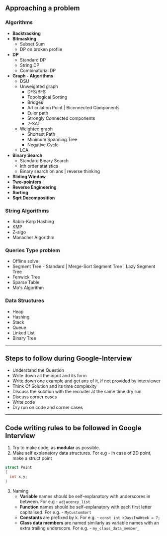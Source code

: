 ## Approaching a problem 

### Algorithms

* **Backtracking**
* **Bitmasking**
  * Subset Sum 
  * DP on broken profile
* **DP**
  * Standard DP
  * String DP
  * Combinatorial DP
* **Graph - Algorithms**
  * DSU 
  * Unweighted graph
    * DFS/BFS
    * Topological Sorting 
    * Bridges
    * Articulation Point | Biconnected Components
    * Euler path
    * Strongly Connected components
    * 2-SAT
  * Weighted graph
    * Shortest Path
    * Minimum Spanning Tree
    * Negative Cycle
  * LCA
* **Binary Search**
  * Standard Binary Search
  * kth order statistics
  * Binary search on ans | reverse thinking
* **Sliding Window**
* **Two-pointers**
* **Reverse Engineering**
* **Sorting**
* **Sqrt Decomposition**


### String Algorithms
* Rabin-Karp Hashing
* KMP
* Z-algo
* Manacher Algorithm

### Queries Type problem
* Offline solve
* Segment Tree - Standard | Merge-Sort Segment Tree | Lazy Segment Tree
* Fenwick Tree
* Sparse Table
* Mo's Algorithm

### Data Structures
* Heap
* Hashing
* Stack
* Queue
* Linked List
* Binary Tree

---

## Steps to follow during Google-Interview

* Understand the Question
* Write down all the input and its form
* Write down one example and get ans of it, if not provided by interviewer
* Think Of Solution and its time complexity
* Discuss the solution with the recruiter at the same time dry run
* Discuss corner cases
* Write code
* Dry run on code and corner cases

---

## Code writing rules to be followed in Google Interview
1. Try to make code, as **modular** as possible.
2. Make self explanatory data structures. For e.g - In case of 2D point, make a struct point
```c++
struct Point
{
  int x,y;
}
```
3. Naming
    * **Variable** names should be self-explanatory with underscores in between. For e.g - `adjacency_list`
    * **Function** names should be self-explanatory with each first letter capitalised. For e.g. - `MyCustomSort`
    * **Constants** are prefixed by k. For e.g. - `const int kDaysInAWeek = 7;`
    * **Class data members** are named similarly as variable names with an extra trailing underscore. For e.g. - `my_class_data_member_`
